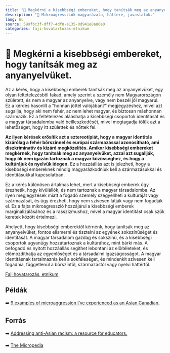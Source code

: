 ```yaml
---
title: "🚫 Megkérni a kisebbségi embereket, hogy tanítsák meg az anyanyelvüket."
description: "🚫 Mikroagressziók magyarázata, háttere, javaslatok."
lang: hu
source: 599fbc3f-dff7-4df8-a135-0d941e8a86e0
categories: faji-hovatartozas-etnikum
---
```


<div class="wiki-content agression-title">

# 🚫 Megkérni a kisebbségi embereket, hogy tanítsák meg az anyanyelvüket.

Az a kérés, hogy a kisebbségi emberek tanítsák meg az anyanyelvüket, egy olyan feltételezésből fakad, amely szerint a személy nem Magyarországon született, és nem a magyar az anyanyelve, vagy nem beszél jól magyarul. Ez a kérdés hasonlít a "honnan jöttél valójában?" megjegyzéshez, mivel azt sugallja, hogy aki nem fehér, az nem lehet magyar, és biztosan máshonnan származik. Ez a feltételezés alááshatja a kisebbségi csoportok identitását és a magyar társadalomba való beilleszkedését, mivel megtagadja tőlük azt a lehetőséget, hogy itt születtek és nőttek fel. 

**Az ilyen kérések erősítik azt a sztereotípiát, hogy a magyar identitás kizárólag a fehér bőrszínnel és európai származással azonosítható, ami diszkriminatív és kizáró megközelítés. Amikor kisebbségi embereket megkérnek, hogy tanítsák meg az anyanyelvüket, azzal azt sugallják, hogy ők nem igazán tartoznak a magyar közösséghez, és hogy a kultúrájuk és nyelvük idegen.** Ez a hozzáállás azt is jelezheti, hogy a kisebbségi embereknek mindig magyarázkodniuk kell a származásukkal és identitásukkal kapcsolatban.

Ez a kérés különösen ártalmas lehet, mert a kisebbségi emberek úgy érezhetik, hogy kívülállók, és nem tartoznak a magyar társadalomba. Az ilyen megjegyzések miatt a fogadó személy szégyellheti a kultúráját vagy származását, és úgy érezheti, hogy nem szívesen látják vagy nem fogadják el. Ez a fajta mikroagresszió hozzájárul a kisebbségi emberek marginalizálásához és a rasszizmushoz, mivel a magyar identitást csak szűk keretek között értelmezi.

Ahelyett, hogy kisebbségi emberektől kérnénk, hogy tanítsák meg az anyanyelvüket, fontos elismerni és tisztelni az egyének sokszínűségét és identitását. A magyar társadalom gazdag és sokszínű, és a kisebbségi csoportok ugyanúgy hozzátartoznak a kultúrához, mint bárki más. A befogadó és nyitott hozzáállás segíthet lebontani az előítéleteket, és előmozdíthatja az egyenlőséget és a társadalmi igazságosságot. A magyar identitásnak tartalmaznia kell a sokféleséget, és mindenkit szívesen kell fogadnia, függetlenül a bőrszíntől, származástól vagy nyelvi háttértől.

<div class="categories">

[Faji hovatarozás, etnikum](/#/entry?id=faji-hovatartozas-etnikum)

</div>

## Példák

➡️ [9 examples of microaggression I’ve experienced as an Asian Canadian.](https://aninjusticemag.com/9-examples-of-microaggression-ive-experienced-as-an-asian-canadian-392b7cebec82 )

## Forrás

➡️ [Addressing anti-Asian racism: a resource for educators.](https://www.tdsb.on.ca/Portals/0/docs/Addressing%20Anti-Asian%20Racism%20Resource%20Booklet%20final%20web%20Jan%2024.pdf)

➡️ [The Micropedia](https://www.themicropedia.org/)


</div>